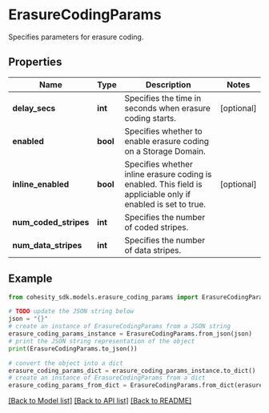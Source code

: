 # ErasureCodingParams

Specifies parameters for erasure coding.

## Properties

Name | Type | Description | Notes
------------ | ------------- | ------------- | -------------
**delay_secs** | **int** | Specifies the time in seconds when erasure coding starts. | [optional] 
**enabled** | **bool** | Specifies whether to enable erasure coding on a Storage Domain. | 
**inline_enabled** | **bool** | Specifies whether inline erasure coding is enabled. This field is appliciable only if enabled is set to true. | [optional] 
**num_coded_stripes** | **int** | Specifies the number of coded stripes. | 
**num_data_stripes** | **int** | Specifies the number of data stripes. | 

## Example

```python
from cohesity_sdk.models.erasure_coding_params import ErasureCodingParams

# TODO update the JSON string below
json = "{}"
# create an instance of ErasureCodingParams from a JSON string
erasure_coding_params_instance = ErasureCodingParams.from_json(json)
# print the JSON string representation of the object
print(ErasureCodingParams.to_json())

# convert the object into a dict
erasure_coding_params_dict = erasure_coding_params_instance.to_dict()
# create an instance of ErasureCodingParams from a dict
erasure_coding_params_from_dict = ErasureCodingParams.from_dict(erasure_coding_params_dict)
```
[[Back to Model list]](../README.md#documentation-for-models) [[Back to API list]](../README.md#documentation-for-api-endpoints) [[Back to README]](../README.md)


